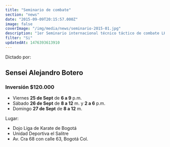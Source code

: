 ```yaml
---
title: "Seminario de combate"
section: "news"
date: "2015-09-09T20:15:57.000Z"
image: false
coverImage: "/img/media/news/seminario-2015-01.jpg"
description: "1er Seminario internacional técnico táctico de combate LKB"
filter: "Si"
updatedAt: 1476393613910
---
```


Dictado por:

## Sensei Alejandro Botero
### Inversión $120.000

- Viernes **25 de Sept** de **6 a 9** p.m.
- Sábado **26 de Sept** de **8 a 12** m. y **2 a 6** p.m.
- Domingo **27 de Sept** de **8 a 12** m.

Lugar:

- Dojo Liga de Karate de Bogotá
- Unidad Deportiva el Salitre
- Av. Cra 68 con calle 63, Bogotá Col.

